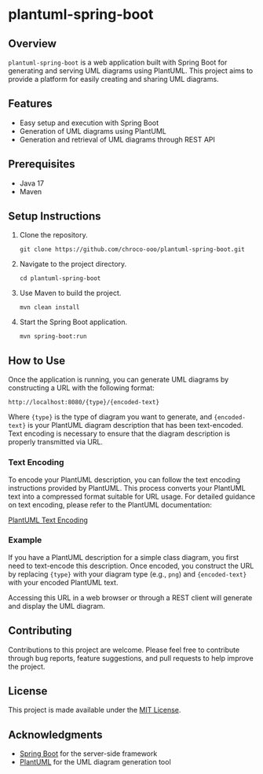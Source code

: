 # plantuml-spring-boot

## Overview
`plantuml-spring-boot` is a web application built with Spring Boot for generating and serving UML diagrams using PlantUML. This project aims to provide a platform for easily creating and sharing UML diagrams.

## Features
- Easy setup and execution with Spring Boot
- Generation of UML diagrams using PlantUML
- Generation and retrieval of UML diagrams through REST API

## Prerequisites
- Java 17
- Maven

## Setup Instructions
1. Clone the repository.
   ```
   git clone https://github.com/chroco-ooo/plantuml-spring-boot.git
   ```
2. Navigate to the project directory.
   ```
   cd plantuml-spring-boot
   ```
3. Use Maven to build the project.
   ```
   mvn clean install
   ```
4. Start the Spring Boot application.
   ```
   mvn spring-boot:run
   ```

## How to Use
Once the application is running, you can generate UML diagrams by constructing a URL with the following format:

```
http://localhost:8080/{type}/{encoded-text}
```

Where `{type}` is the type of diagram you want to generate, and `{encoded-text}` is your PlantUML diagram description that has been text-encoded. Text encoding is necessary to ensure that the diagram description is properly transmitted via URL.

### Text Encoding
To encode your PlantUML description, you can follow the text encoding instructions provided by PlantUML. This process converts your PlantUML text into a compressed format suitable for URL usage. For detailed guidance on text encoding, please refer to the PlantUML documentation:

[PlantUML Text Encoding](https://plantuml.com/ja/text-encoding)

### Example
If you have a PlantUML description for a simple class diagram, you first need to text-encode this description. Once encoded, you construct the URL by replacing `{type}` with your diagram type (e.g., `png`) and `{encoded-text}` with your encoded PlantUML text.

Accessing this URL in a web browser or through a REST client will generate and display the UML diagram.

## Contributing
Contributions to this project are welcome. Please feel free to contribute through bug reports, feature suggestions, and pull requests to help improve the project.

## License
This project is made available under the [MIT License](LICENSE).

## Acknowledgments
- [Spring Boot](https://spring.io/projects/spring-boot) for the server-side framework
- [PlantUML](http://plantuml.com/) for the UML diagram generation tool
